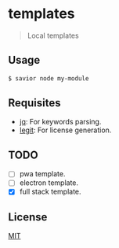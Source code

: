 templates
=========

> Local templates

## Usage

```bash
$ savior node my-module
```

## Requisites

- [jq][jq]: For keywords parsing.
- [legit][legit]: For license generation.

## TODO

- [ ] pwa template.
- [ ] electron template.
- [x] full stack template.

## License
[MIT](/license)

[jq]: https://stedolan.github.io/jq/
[legit]: https://github.com/captainsafia/legit
